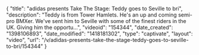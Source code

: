 {
    "title": "adidas presents Take The Stage: Teddy goes to Seville to bri",
    "description": "Teddy is from Tower Hamlets. He's an up and coming semi-pro BMXer. We've sent him to Seville with some of the finest riders in the UK. Giving him the opportu...",
    "videoid": "154344",
    "date_created": "1398106893",
    "date_modified": "1418181302",
    "type": "captivate",
    "layout": "video",
    "url": "\/v\/adidas-presents-take-the-stage-teddy-goes-to-seville-to-bri\/154344"
}